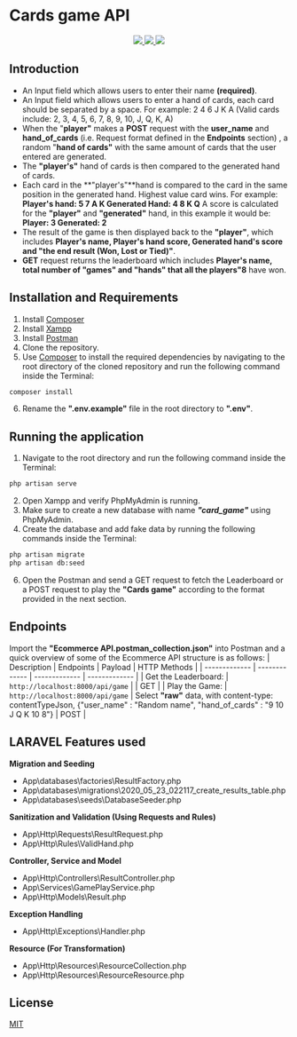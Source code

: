 # Cards game API
<p align="center">
  <a href="#" alt="Built with: Laravel 7">
    <img src="https://badgen.net/badge/Built%20with/Laravel%207/FF2D20" />
  </a>
  <a href="#" alt="Powered by: PHP 7.4.4">
    <img src="https://badgen.net/badge/Powered%20by/PHP%207.4.4/8892BF" />
  </a>
  <a href="https://opensource.org/licenses/MIT" alt="License: MIT">
    <img src="https://img.shields.io/badge/License-MIT-yellow.svg" />
  </a>
</p>

## Introduction
- An Input field which allows users to enter their name **(required)**.
- An Input field which allows users to enter a hand of cards, each card should be
separated by a space. For example: 2 4 6 J K A (Valid cards include: 2, 3, 4, 5, 6, 7, 8, 9, 10, J, Q, K, A)
- When the "**player"** makes a **POST** request with the **user_name** and **hand_of_cards** (i.e. Request format defined in the **Endpoints** section) , a random "**hand of cards"** with the same  amount of cards that the user entered are generated.
- The **"player's"** hand of cards is then compared to the generated hand of cards.
- Each card in the **"player's"**hand is compared to the card in the same position in
the generated hand. Highest value card wins. For example:
**Player's hand: 5 7 A K
Generated Hand: 4 8 K Q**
A score is calculated for the **"player"** and **"generated"** hand, in this example it would
be:
**Player: 3
Generated: 2**
- The result of the game is then displayed back to the **"player"**, which includes **Player's name, Player's hand score, Generated hand's score and "the end result (Won, Lost or Tied)"**.
- **GET** request returns the leaderboard which includes **Player's name, total number of "games" and "hands" that all the players"8** have won.

## Installation and Requirements
1. Install [Composer](https://getcomposer.org/download/)
2. Install [Xampp](https://www.apachefriends.org/download.html)
3. Install [Postman](https://www.postman.com/downloads/)
4. Clone the repository.
5. Use [Composer](https://getcomposer.org/download/) to install the required dependencies by navigating to the root directory of the cloned repository and run the following command inside the Terminal:
```bash
composer install
``` 
6. Rename the **".env.example"** file in the root directory to **".env"**.

## Running the application
1. Navigate to the root directory and run the following command inside the Terminal:
```bash
php artisan serve
``` 
2. Open Xampp and verify PhpMyAdmin is running.
3. Make sure to create a new database with name ***"card_game"*** using PhpMyAdmin.
4. Create the database and add fake data by running the following commands inside the  Terminal:
```bash
php artisan migrate
php artisan db:seed 
```
6. Open the Postman and send a GET request to fetch the Leaderboard or a POST request to play the **"Cards game"**  according to the format provided in the next section.

## Endpoints
Import the **"Ecommerce API.postman_collection.json"** into Postman and a quick overview of some of the Ecommerce API structure is as follows:
| Description | Endpoints | Payload | HTTP Methods |
| ------------- | ------------- | ------------- | ------------- |
| Get the Leaderboard: | `http://localhost:8000/api/game` | | GET |
| Play the Game: | `http://localhost:8000/api/game` | Select **"raw"** data, with content-type: contentTypeJson, {"user_name" : "Random name", "hand_of_cards" : "9 10  J Q K 10  8"} | POST |

## LARAVEL Features used
**Migration and Seeding**
  - App\databases\factories\ResultFactory.php
  - App\databases\migrations\2020_05_23_022117_create_results_table.php
  - App\databases\seeds\DatabaseSeeder.php

**Sanitization and Validation (Using Requests and Rules)**
  - App\Http\Requests\ResultRequest.php
  - App\Http\Rules\ValidHand.php

**Controller, Service and Model**
  - App\Http\Controllers\ResultController.php
  - App\Services\GamePlayService.php
  - App\Http\Models\Result.php

**Exception Handling**
 - App\Http\Exceptions\Handler.php

**Resource (For Transformation)**
  -  App\Http\Resources\ResourceCollection.php
  -  App\Http\Resources\ResourceResource.php

## License
[MIT](https://choosealicense.com/licenses/mit/)